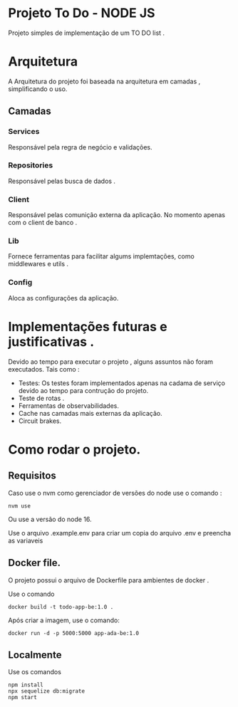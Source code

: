 # Projeto To Do - NODE JS 
Projeto simples de implementação de um TO DO list .


# Arquitetura

A Arquitetura do projeto foi baseada na arquitetura em camadas , simplificando o uso.
## Camadas

### Services 

Responsável pela regra de negócio e validações.

### Repositories

Responsável pelas busca de dados . 

### Client

Responsável pelas comunição externa da aplicação. No momento apenas com o client de banco . 

### Lib 

Fornece ferramentas para facilitar algums implemtações, como middlewares e utils . 


### Config

Aloca as configurações da aplicação. 


# Implementações futuras e justificativas .


Devido ao tempo para executar o projeto , alguns assuntos não foram executados. Tais como :
- Testes: Os testes foram implementados apenas na cadama de serviço devido ao tempo para contrução do projeto.
- Teste de rotas .  
- Ferramentas de observabilidades. 
- Cache nas camadas mais externas da aplicação.
- Circuit brakes.



# Como rodar o projeto.

## Requisitos
    
Caso use o nvm como gerenciador de versões do node use o comando :

    nvm use

Ou use a versão do node 16.

Use o arquivo .example.env para criar um copia do arquivo .env e preencha as variaveis

## Docker file.

O projeto possui o arquivo de Dockerfile para ambientes de docker .

Use o comando 

    docker build -t todo-app-be:1.0 .

Após criar a imagem, use o comando:

    docker run -d -p 5000:5000 app-ada-be:1.0

## Localmente

Use os comandos

    npm install
    npx sequelize db:migrate
    npm start